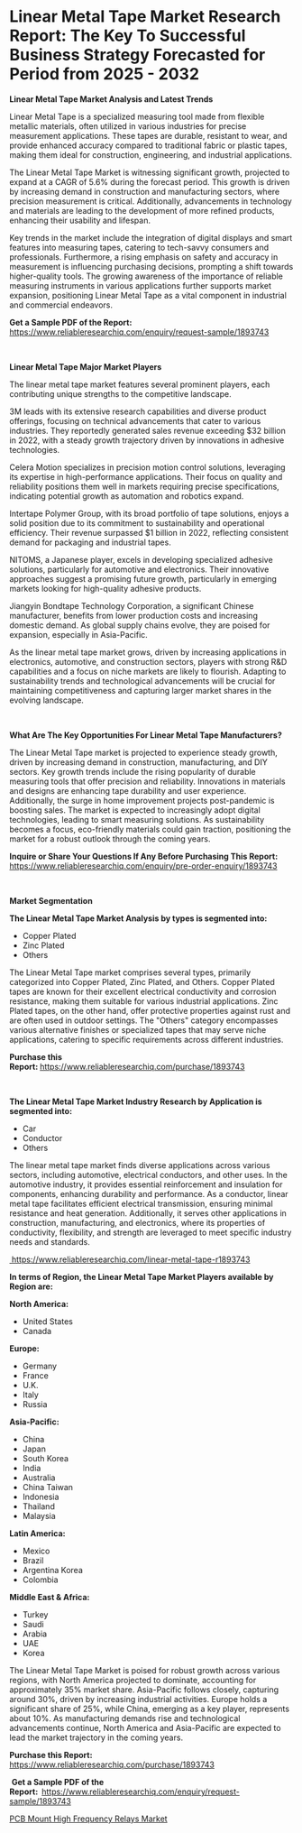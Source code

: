 <p><h1>Linear Metal Tape Market Research Report: The Key To Successful Business Strategy Forecasted for Period from 2025 - 2032</h1></p><p><strong>Linear Metal Tape Market Analysis and Latest Trends</strong></p>
<p><p>Linear Metal Tape is a specialized measuring tool made from flexible metallic materials, often utilized in various industries for precise measurement applications. These tapes are durable, resistant to wear, and provide enhanced accuracy compared to traditional fabric or plastic tapes, making them ideal for construction, engineering, and industrial applications.</p><p>The Linear Metal Tape Market is witnessing significant growth, projected to expand at a CAGR of 5.6% during the forecast period. This growth is driven by increasing demand in construction and manufacturing sectors, where precision measurement is critical. Additionally, advancements in technology and materials are leading to the development of more refined products, enhancing their usability and lifespan.</p><p>Key trends in the market include the integration of digital displays and smart features into measuring tapes, catering to tech-savvy consumers and professionals. Furthermore, a rising emphasis on safety and accuracy in measurement is influencing purchasing decisions, prompting a shift towards higher-quality tools. The growing awareness of the importance of reliable measuring instruments in various applications further supports market expansion, positioning Linear Metal Tape as a vital component in industrial and commercial endeavors.</p></p>
<p><strong>Get a Sample PDF of the Report:&nbsp;</strong> <a href="https://www.reliableresearchiq.com/enquiry/request-sample/1893743?utm_campaign=2309&utm_medium=2&utm_source=Github&utm_content=ia&utm_term=13022025&utm_id=linear-metal-tape">https://www.reliableresearchiq.com/enquiry/request-sample/1893743</a></p>
<p>&nbsp;</p>
<p><strong>Linear Metal Tape Major Market Players</strong></p>
<p><p>The linear metal tape market features several prominent players, each contributing unique strengths to the competitive landscape. </p><p>3M leads with its extensive research capabilities and diverse product offerings, focusing on technical advancements that cater to various industries. They reportedly generated sales revenue exceeding $32 billion in 2022, with a steady growth trajectory driven by innovations in adhesive technologies.</p><p>Celera Motion specializes in precision motion control solutions, leveraging its expertise in high-performance applications. Their focus on quality and reliability positions them well in markets requiring precise specifications, indicating potential growth as automation and robotics expand.</p><p>Intertape Polymer Group, with its broad portfolio of tape solutions, enjoys a solid position due to its commitment to sustainability and operational efficiency. Their revenue surpassed $1 billion in 2022, reflecting consistent demand for packaging and industrial tapes.</p><p>NITOMS, a Japanese player, excels in developing specialized adhesive solutions, particularly for automotive and electronics. Their innovative approaches suggest a promising future growth, particularly in emerging markets looking for high-quality adhesive products.</p><p>Jiangyin Bondtape Technology Corporation, a significant Chinese manufacturer, benefits from lower production costs and increasing domestic demand. As global supply chains evolve, they are poised for expansion, especially in Asia-Pacific.</p><p>As the linear metal tape market grows, driven by increasing applications in electronics, automotive, and construction sectors, players with strong R&D capabilities and a focus on niche markets are likely to flourish. Adapting to sustainability trends and technological advancements will be crucial for maintaining competitiveness and capturing larger market shares in the evolving landscape.</p></p>
<p>&nbsp;</p>
<p><strong>What Are The Key Opportunities For Linear Metal Tape Manufacturers?</strong></p>
<p><p>The Linear Metal Tape market is projected to experience steady growth, driven by increasing demand in construction, manufacturing, and DIY sectors. Key growth trends include the rising popularity of durable measuring tools that offer precision and reliability. Innovations in materials and designs are enhancing tape durability and user experience. Additionally, the surge in home improvement projects post-pandemic is boosting sales. The market is expected to increasingly adopt digital technologies, leading to smart measuring solutions. As sustainability becomes a focus, eco-friendly materials could gain traction, positioning the market for a robust outlook through the coming years.</p></p>
<p><strong>Inquire or Share Your Questions If Any Before Purchasing This Report:</strong> <a href="https://www.reliableresearchiq.com/enquiry/pre-order-enquiry/1893743?utm_campaign=2309&utm_medium=2&utm_source=Github&utm_content=ia&utm_term=13022025&utm_id=linear-metal-tape">https://www.reliableresearchiq.com/enquiry/pre-order-enquiry/1893743</a></p>
<p>&nbsp;</p>
<p><strong>Market Segmentation</strong></p>
<p><strong>The Linear Metal Tape Market Analysis by types is segmented into:</strong></p>
<p><ul><li>Copper Plated</li><li>Zinc Plated</li><li>Others</li></ul></p>
<p><p>The Linear Metal Tape market comprises several types, primarily categorized into Copper Plated, Zinc Plated, and Others. Copper Plated tapes are known for their excellent electrical conductivity and corrosion resistance, making them suitable for various industrial applications. Zinc Plated tapes, on the other hand, offer protective properties against rust and are often used in outdoor settings. The "Others" category encompasses various alternative finishes or specialized tapes that may serve niche applications, catering to specific requirements across different industries.</p></p>
<p><strong>Purchase this Report:&nbsp;</strong><a href="https://www.reliableresearchiq.com/purchase/1893743?utm_campaign=2309&utm_medium=2&utm_source=Github&utm_content=ia&utm_term=13022025&utm_id=linear-metal-tape">https://www.reliableresearchiq.com/purchase/1893743</a></p>
<p>&nbsp;</p>
<p><strong>The Linear Metal Tape Market Industry Research by Application is segmented into:</strong></p>
<p><ul><li>Car</li><li>Conductor</li><li>Others</li></ul></p>
<p><p>The linear metal tape market finds diverse applications across various sectors, including automotive, electrical conductors, and other uses. In the automotive industry, it provides essential reinforcement and insulation for components, enhancing durability and performance. As a conductor, linear metal tape facilitates efficient electrical transmission, ensuring minimal resistance and heat generation. Additionally, it serves other applications in construction, manufacturing, and electronics, where its properties of conductivity, flexibility, and strength are leveraged to meet specific industry needs and standards.</p></p>
<p><a href="https://www.reliableresearchiq.com/linear-metal-tape-r1893743?utm_campaign=2309&utm_medium=2&utm_source=Github&utm_content=ia&utm_term=13022025&utm_id=linear-metal-tape">&nbsp;https://www.reliableresearchiq.com/linear-metal-tape-r1893743</a></p>
<p><strong>In terms of Region, the Linear Metal Tape Market Players available by Region are:</strong></p>
<p>
    <p> <strong> North America: </strong>
        <ul>
            <li>United States</li>
            <li>Canada</li>
        </ul>
        </p> 
    <p> <strong> Europe: </strong>
        <ul>
            <li>Germany</li>
            <li>France</li>
            <li>U.K.</li>
            <li>Italy</li>
            <li>Russia</li>
        </ul>
        </p> 
    <p> <strong> Asia-Pacific: </strong>
        <ul>
            <li>China</li>
            <li>Japan</li>
            <li>South Korea</li>
            <li>India</li>
            <li>Australia</li>
            <li>China Taiwan</li>
            <li>Indonesia</li>
            <li>Thailand</li>
            <li>Malaysia</li>
        </ul>
        </p> 
    <p> <strong> Latin America: </strong>
        <ul>
            <li>Mexico</li>
            <li>Brazil</li>
            <li>Argentina Korea</li>
            <li>Colombia</li>
        </ul>
        </p> 
    <p> <strong> Middle East & Africa: </strong>
        <ul>
            <li>Turkey</li>
            <li>Saudi</li>
            <li>Arabia</li>
            <li>UAE</li>
            <li>Korea</li>
        </ul>
    </p>
    </p>
<p><p>The Linear Metal Tape Market is poised for robust growth across various regions, with North America projected to dominate, accounting for approximately 35% market share. Asia-Pacific follows closely, capturing around 30%, driven by increasing industrial activities. Europe holds a significant share of 25%, while China, emerging as a key player, represents about 10%. As manufacturing demands rise and technological advancements continue, North America and Asia-Pacific are expected to lead the market trajectory in the coming years.</p></p>
<p><strong>Purchase this Report: </strong><a href="https://www.reliableresearchiq.com/purchase/1893743?utm_campaign=2309&utm_medium=2&utm_source=Github&utm_content=ia&utm_term=13022025&utm_id=linear-metal-tape">https://www.reliableresearchiq.com/purchase/1893743</a></p>
<p>&nbsp;<strong>Get a Sample PDF of the Report:&nbsp;&nbsp;</strong><a href="https://www.reliableresearchiq.com/enquiry/request-sample/1893743?utm_campaign=2309&utm_medium=2&utm_source=Github&utm_content=ia&utm_term=13022025&utm_id=linear-metal-tape">https://www.reliableresearchiq.com/enquiry/request-sample/1893743</a></p>
<p><strong></strong></p>
<p><p><a href="https://github.com/triattwood9919/Market-Research-Report-List-1/blob/main/pcb-mount-high-frequency-relays-market.md?utm_campaign=2309&utm_medium=2&utm_source=Github&utm_content=ia&utm_term=13022025&utm_id=linear-metal-tape">PCB Mount High Frequency Relays Market</a></p></p>